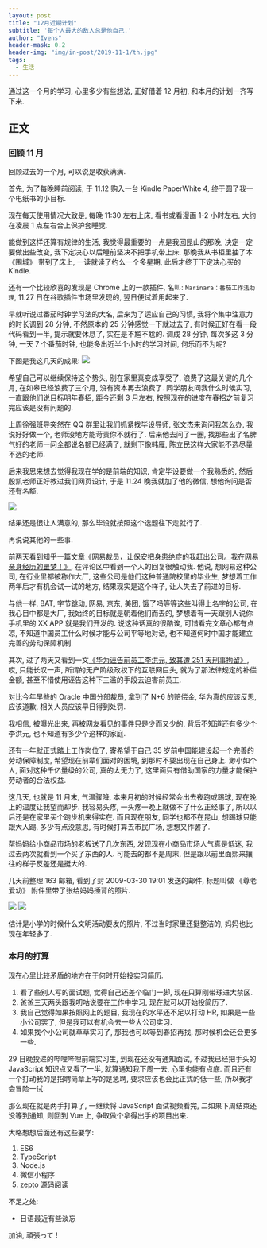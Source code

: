 ```yaml
---
layout: post
title: "12月近期计划"
subtitle: '每个人最大的敌人总是他自己.'
author: "Ivens"
header-mask: 0.2
header-img: "img/in-post/2019-11-1/th.jpg"
tags:
  - 生活
---
```

通过这一个月的学习, 心里多少有些想法, 正好借着 12 月初, 和本月的计划一齐写下来.

## 正文
### 回顾 11 月
回顾过去的一个月, 可以说是收获满满.

首先, 为了每晚睡前阅读, 于 11.12 购入一台 Kindle PaperWhite 4, 终于圆了我一个电纸书的小目标.

现在每天使用情况大致是, 每晚 11:30 左右上床, 看书或看漫画 1-2 小时左右, 大约在凌晨 1 点左右合上保护套睡觉.

能做到这样还算有规律的生活, 我觉得最重要的一点是我回昆山的那晚, 决定一定要做出些改变, 我下定决心以后睡前坚决不把手机带上床. 那晚我从书柜里抽了本 《围城》 带到了床上, 一读就读了约么一个多星期, 此后才终于下定决心买的 Kindle.

还有一个比较欣喜的发现是 Chrome 上的一款插件, 名叫: `Marinara：番茄工作法助理`, 11.27 日在谷歌插件市场里发现的, 翌日便试着用起来了.

早就听说过番茄时钟学习法的大名, 后来为了适应自己的习惯, 我将个集中注意力的时长调到 28 分钟, 不然原本的 25 分钟感觉一下就过去了, 有时候正好在看一段代码看到一半, 提示就要休息了, 实在是不尴不尬的. 调成 28 分钟, 每次多这 3 分钟, 一天 7 个番茄时钟, 也能多出近半个小时的学习时间, 何乐而不为呢?

下图是我这几天的成果:
![](../../../../img/in-post/2019-12-3/a.png)

希望自己可以继续保持这个势头, 别在家里真变成享受了, 浪费了这最关键的几个月, 在如皋已经浪费了三个月, 没有资本再去浪费了. 同学朋友问我什么时候实习, 一直跟他们说目标明年春招, 距今还剩 3 月左右, 按照现在的进度在春招之前复习完应该是没有问题的.

上周徐强班导突然在 QQ 群里让我们抓紧找毕设导师, 张文杰来询问我怎么办, 我说好好做一个, 老师没地方能苛责你不就行了. 后来他去问了一圈, 找那些出了名脾气好的老师一问全都说名额已经满了, 就剩下像韩雁, 陈立民这样大家能不选尽量不选的老师.

后来我思来想去觉得我现在学的是前端的知识, 肯定毕设要做一个我熟悉的, 然后殷凯老师正好教过我们网页设计, 于是 11.24 晚我就加了他的微信, 想他询问是否还有名额.

![](../../../../img/in-post/2019-12-3/b.jpg)

结果还是很让人满意的, 那么毕设就按照这个选题往下走就行了.

再说说其他的一些事.

前两天看到知乎一篇文章[《网易裁员，让保安把身患绝症的我赶出公司。我在网易亲身经历的噩梦！》](https://zhuanlan.zhihu.com/p/93349725), 在评论区中看到一个人的回复很触动我. 他说, 想网易这种公司, 在行业里都被称作大厂, 这些公司是他们这种普通院校里的毕业生, 梦想着工作两年后才有机会试一试的地方, 结果现实是这个样子, 让人失去了前进的目标.

与他一样, BAT, 字节跳动, 网易, 京东, 美团, 饿了吗等等这些叫得上名字的公司, 在我心目中都是大厂, 我始终的目标就是朝着他们而去的, 梦想着有一天跟别人说你手机里的 XX APP 就是我们开发的. 说这种话真的很酷诶, 可惜看完文章心都有点凉, 不知道中国员工什么时候才能与公司平等地对话, 也不知道何时中国才能建立完善的劳动保障机制.

其次, 过了两天又看到一文[《华为诬告前员工李洪元, 致其遭 251 天刑事拘留》](https://jikipedia.com/definition/190134268), 哎, 只能长叹一声, 所谓的无产阶级政权下的互联网巨头, 就为了那法律规定的补偿金额, 甚至不惜使用诬告这种下三滥的手段去迫害前员工.

对比今年早些的 Oracle 中国分部裁员, 拿到了 N+6 的赔偿金, 华为真的应该反思, 应该道歉, 相关人员应该早日得到处罚.

我相信, 被曝光出来, 再被网友看见的事件只是少而又少的, 背后不知道还有多少个李洪元, 也不知道有多少个这样的家庭. 

还有一年就正式踏上工作岗位了, 寄希望于自己 35 岁前中国能建设起一个完善的劳动保障制度, 希望现在前辈们面对的困境, 到那时不要出现在自己身上. 渺小如个人, 面对这种千亿量级的公司, 真的太无力了, 这里面只有借助国家的力量才能保护劳动者的合法权益.

这几天, 也就是 11 月末, 气温骤降, 本来月初的时候经常会出去夜跑或踢球, 现在晚上的温度让我望而却步. 我容易头疼, 一头疼一晚上就做不了什么正经事了, 所以以后还是在家里买个跑步机来得实在. 而且现在朋友, 同学也都不在昆山, 想踢球只能跟大人踢, 多少有点没意思, 有时候打算去市民广场, 想想又作罢了.

帮妈妈给小商品市场的老板送了几次东西, 发现现在小商品市场人气真是低迷, 我过去两次就看到一个买了东西的人. 可能去的都不是周末, 但是跟以前里面熙来攘往的样子反差还是挺大的.

几天前整理 163 邮箱, 看到了封  2009-03-30 19:01 发送的邮件, 标题叫做 《尊老爱幼》 附件里带了张给妈妈捶背的照片.

![](../../../../img/in-post/2019-12-3/d.png)
![](../../../../img/in-post/2019-12-3/cb.jpg)

估计是小学的时候什么文明活动要发的照片, 不过当时家里还挺整洁的, 妈妈也比现在年轻多了.

### 本月的打算
现在心里比较矛盾的地方在于何时开始投实习简历.

1. 看了些别人写的面试题, 觉得自己还差个临门一脚, 现在只算刚带球进大禁区.
2. 爸爸三天两头跟我叨咕说要在工作中学习, 现在就可以开始投简历了.
3. 我自己觉得如果按照网上的题目, 我现在的水平还不足以打动 HR, 如果是一些小公司罢了, 但是我可以有机会去一些大公司实习.
4. 如果找个小公司就草草实习了, 那我也可以等到春招再找, 那时候机会还会更多一些.

29 日晚投递的哔哩哔哩前端实习生, 到现在还没有通知面试, 不过我已经把手头的 JavaScript 知识点又看了一半, 就算通知我下周一去, 心里也能有点底. 而且还有一个打动我的是招聘简章上写的是急聘, 要求应该也会比正式的低一些, 所以我才会冒险一试.

那么现在就是两手打算了, 一继续将 JavaScript 面试视频看完, 二如果下周结束还没等到通知, 则回到 Vue 上, 争取做个拿得出手的项目出来.

大略想想后面还有这些要学:
1. ES6
2. TypeScript
3. Node.js
4. 微信小程序
5. zepto 源码阅读

不足之处:
- 日语最近有些淡忘

加油, 頑張って !